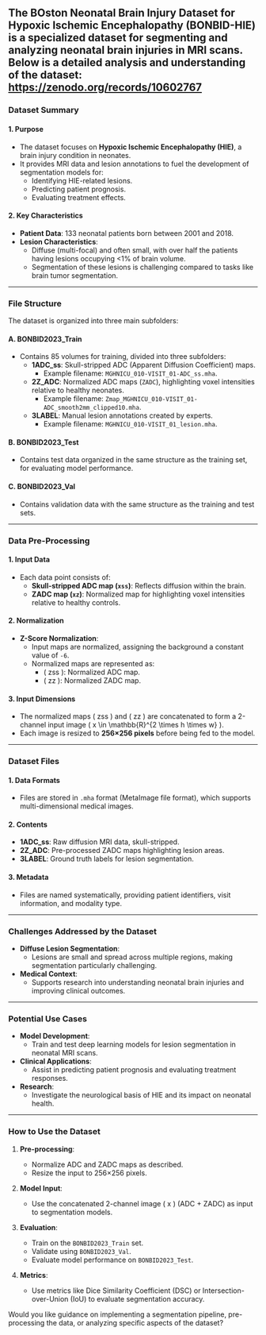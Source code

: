 The **BOston Neonatal Brain Injury Dataset for Hypoxic Ischemic Encephalopathy (BONBID-HIE)** is a specialized dataset for segmenting and analyzing neonatal brain injuries in MRI scans. Below is a detailed analysis and understanding of the dataset:
https://zenodo.org/records/10602767
---

### **Dataset Summary**

#### 1. Purpose
- The dataset focuses on **Hypoxic Ischemic Encephalopathy (HIE)**, a brain injury condition in neonates.
- It provides MRI data and lesion annotations to fuel the development of segmentation models for:
  - Identifying HIE-related lesions.
  - Predicting patient prognosis.
  - Evaluating treatment effects.

#### 2. Key Characteristics
- **Patient Data**: 133 neonatal patients born between 2001 and 2018.
- **Lesion Characteristics**:
  - Diffuse (multi-focal) and often small, with over half the patients having lesions occupying <1% of brain volume.
  - Segmentation of these lesions is challenging compared to tasks like brain tumor segmentation.

---

### **File Structure**

The dataset is organized into three main subfolders:

#### A. **BONBID2023_Train**
- Contains 85 volumes for training, divided into three subfolders:
  - **1ADC_ss**: Skull-stripped ADC (Apparent Diffusion Coefficient) maps.
    - Example filename: `MGHNICU_010-VISIT_01-ADC_ss.mha`.
  - **2Z_ADC**: Normalized ADC maps (`ZADC`), highlighting voxel intensities relative to healthy neonates.
    - Example filename: `Zmap_MGHNICU_010-VISIT_01-ADC_smooth2mm_clipped10.mha`.
  - **3LABEL**: Manual lesion annotations created by experts.
    - Example filename: `MGHNICU_010-VISIT_01_lesion.mha`.

#### B. **BONBID2023_Test**
- Contains test data organized in the same structure as the training set, for evaluating model performance.

#### C. **BONBID2023_Val**
- Contains validation data with the same structure as the training and test sets.

---

### **Data Pre-Processing**

#### 1. Input Data
- Each data point consists of:
  - **Skull-stripped ADC map (`xss`)**: Reflects diffusion within the brain.
  - **ZADC map (`xz`)**: Normalized map for highlighting voxel intensities relative to healthy controls.

#### 2. Normalization
- **Z-Score Normalization**:
  - Input maps are normalized, assigning the background a constant value of `-6`.
  - Normalized maps are represented as:
    - \( zss \): Normalized ADC map.
    - \( zz \): Normalized ZADC map.

#### 3. Input Dimensions
- The normalized maps \( zss \) and \( zz \) are concatenated to form a 2-channel input image \( x \in \mathbb{R}^{2 \times h \times w} \).
- Each image is resized to **256×256 pixels** before being fed to the model.

---

### **Dataset Files**

#### 1. Data Formats
- Files are stored in `.mha` format (MetaImage file format), which supports multi-dimensional medical images.

#### 2. Contents
- **1ADC_ss**: Raw diffusion MRI data, skull-stripped.
- **2Z_ADC**: Pre-processed ZADC maps highlighting lesion areas.
- **3LABEL**: Ground truth labels for lesion segmentation.

#### 3. Metadata
- Files are named systematically, providing patient identifiers, visit information, and modality type.

---

### **Challenges Addressed by the Dataset**
- **Diffuse Lesion Segmentation**:
  - Lesions are small and spread across multiple regions, making segmentation particularly challenging.
- **Medical Context**:
  - Supports research into understanding neonatal brain injuries and improving clinical outcomes.

---

### **Potential Use Cases**
- **Model Development**:
  - Train and test deep learning models for lesion segmentation in neonatal MRI scans.
- **Clinical Applications**:
  - Assist in predicting patient prognosis and evaluating treatment responses.
- **Research**:
  - Investigate the neurological basis of HIE and its impact on neonatal health.

---

### **How to Use the Dataset**
1. **Pre-processing**:
   - Normalize ADC and ZADC maps as described.
   - Resize the input to 256×256 pixels.

2. **Model Input**:
   - Use the concatenated 2-channel image \( x \) (ADC + ZADC) as input to segmentation models.

3. **Evaluation**:
   - Train on the `BONBID2023_Train` set.
   - Validate using `BONBID2023_Val`.
   - Evaluate model performance on `BONBID2023_Test`.

4. **Metrics**:
   - Use metrics like Dice Similarity Coefficient (DSC) or Intersection-over-Union (IoU) to evaluate segmentation accuracy.

Would you like guidance on implementing a segmentation pipeline, pre-processing the data, or analyzing specific aspects of the dataset?
